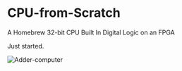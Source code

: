 # CPU-from-Scratch
A Homebrew 32-bit CPU Built In Digital Logic on an FPGA

Just started.

![Adder-computer](./assets/adder-computer.gif)
